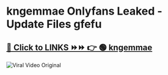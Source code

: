 
 # kngemmae Onlyfans Leaked - Update Files gfefu

## <h2><a href="https://clipsfans.com/kngemmae&ref=git">🔗 Click to LINKS ⏩⏩ 👉 🟢 kngemmae </a></h2>

<a href="https://clipsfans.com/kngemmae&ref=git" rel="nofollow" data-target="animated-image.originalLink"><img src="https://i.ibb.co.com/xMMVF88/686577567.gif" alt="Viral Video Original" style="max-width: 100%; display: inline-block;" data-target="animated-image.originalImage"></a>

